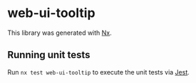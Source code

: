 # web-ui-tooltip

This library was generated with [Nx](https://nx.dev).

## Running unit tests

Run `nx test web-ui-tooltip` to execute the unit tests via [Jest](https://jestjs.io).
